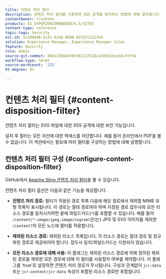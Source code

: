 ```yaml
---
title: 컨텐츠 처리 필터
description: 콘텐츠 처리 필터를 사용하여 XSS 공격을 방지하는 방법에 대해 알아봅니다.
contentOwner: trushton
products: SG_EXPERIENCEMANAGER/6.5/SITES
content-type: reference
topic-tags: Security
exl-id: 1c3d0d48-5c31-42a8-8698-922d7c2127e9
solution: Experience Manager, Experience Manager Sites
feature: Security
role: Admin
source-git-commit: 48d12388d4707e61117116ca7eb533cea8c7ef34
workflow-type: tm+mt
source-wordcount: '225'
ht-degree: 0%

---
```


# 컨텐츠 처리 필터 {#content-disposition-filter}

컨텐츠 처리 필터는 SVG 파일에 대한 XSS 공격에 대한 보안 기능입니다.

설치 후 필터는 모든 자산에 대한 액세스를 차단합니다. 예를 들어 온라인에서 PDF을 볼 수 없습니다. 이 섹션에서는 필요에 따라 필터를 구성하는 방법에 대해 설명합니다.

## 컨텐츠 처리 필터 구성 {#configure-content-disposition-filter}

GitHub에서 [Apache Sling 콘텐츠 처리 필터](https://github.com/apache/sling-org-apache-sling-security/blob/master/src/main/java/org/apache/sling/security/impl/ContentDispositionFilterConfiguration.java)를 볼 수 있습니다.

컨텐츠 처리 필터 옵션은 다음과 같은 기능을 제공합니다.

* **컨텐츠 처리 경로:** 필터가 적용된 경로 목록 다음에 해당 경로에서 제외할 MIME 유형 목록이 표시됩니다. 이 경로는 절대 경로여야 하며 지정된 경로 접두사와 모든 리소스 경로를 일치시키려면 끝에 와일드카드(`*`)를 포함할 수 있습니다. 예를 들어 `/content/*:image/jpeg,image/svg+xml`은(는) JPG 및 SVG 이미지를 제외한 `/content?`의 모든 노드에 필터를 적용합니다.

* **제외된 리소스 경로:** 제외된 리소스 목록입니다. 각 리소스 경로는 절대 경로 및 정규화된 경로로 제공되어야 합니다. 접두사 일치/와일드카드는 지원되지 않습니다.

* **모든 리소스 경로에 대해 사용:** 이 플래그는 제외된 리소스 경로에 의해 정의된 제외된 경로를 제외한 모든 경로에 대해 이 필터를 사용할지 여부를 제어합니다. 이 플래그를 &#39;true&#39;로 설정하면 콘텐츠 처리 경로가 무시됩니다. 구성과 관계없이 `jcr:data` 또는 `jcr:content/jcr:data` 속성이 포함된 리소스 경로만 포함됩니다.
